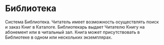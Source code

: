 # Библиотека
Система Библиотека. Читатель имеет возможность осуществлять поиск и заказ Книг в Каталоге.
Библиотекарь выдает Читателю Книгу на абонемент или в читальный зал. Книга может присутствовать в
Библиотеке в одном или нескольких экземплярах.